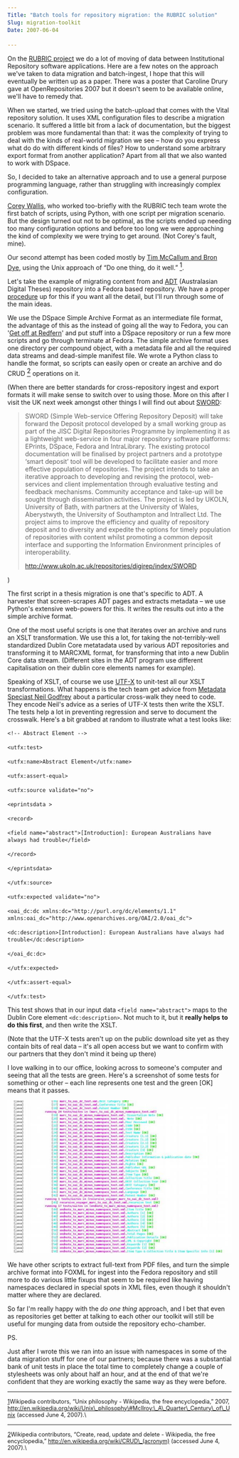 ```yaml
---
Title: "Batch tools for repository migration: the RUBRIC solution"
Slug: migration-toolkit
Date: 2007-06-04

---
```

<div>

On the [RUBRIC project](http://rubric.edu.au/) we do a lot of moving of
data between Institutional Repository software applications. Here are a
few notes on the approach we've taken to data migration and
batch-ingest, I hope that this will eventually be written up as a paper.
There was a poster that Caroline Drury gave at OpenRepositories 2007 but
it doesn't seem to be available online, we'll have to remedy that.

When we started, we tried using the batch-upload that comes with the
Vital repository solution. It uses XML configuration files to describe a
migration scenario. It suffered a little bit from a lack of
documentation, but the biggest problem was more fundamental than that:
it was the complexity of trying to deal with the kinds of real-world
migration we see <span class="spCh spChx2013">–</span> how do you
express what do do with different kinds of files? How to understand some
arbitrary export format from another application? Apart from all that we
also wanted to work with DSpace.

So, I decided to take an alternative approach and to use a general
purpose programming language, rather than struggling with increasingly
complex configuration.

[Corey Wallis](http://techxplorer.com/), who worked too-briefly with the
RUBRIC tech team wrote the first batch of scripts, using Python, with
one script per migration scenario. But the design turned out not to be
optimal, as the scripts ended up needing too many configuration options
and before too long we were approaching the kind of complexity we were
trying to get around. (Not Corey's fault, mine).

Our second attempt has been coded mostly by [Tim McCallum and Bron
Dye](http://techteam.wordpress.com/), using the Unix approach of <span
class="spCh spChx201c">“</span>Do one thing, do it well.<span
class="spCh spChx201d">”</span> [<span
style="vertical-align: super;"><span
class="footnote">1</span></span>](#ftn0).

Let's take the example of migrating content from and
[ADT](http://adt.caul.edu.au/) (Australasian Digital Theses) repository
into a Fedora based repository. We have a proper
[procedure](http://rubric.edu.au/techreports/tech_report-adt_harvest_to_foxml.htm)
up for this if you want all the detail, but I'll run through some of the
main ideas.

We use the DSpace Simple Archive Format as an intermediate file format,
the advantage of this as the instead of going all the way to Fedora, you
can '[Get off at
Redfern](http://www.urbandictionary.com/define.php?term=get+off+at+redfern)'
and put stuff into a DSpace repository or run a few more scripts and go
through terminate at Fedora. The simple archive format uses one
directory per compound object, with a metadata file and all the required
data streams and dead-simple manifest file. We wrote a Python class to
handle the format, so scripts can easily open or create an archive and
do CRUD [<span style="vertical-align: super;"><span
class="footnote">2</span></span>](#ftn1) operations on it.

(When there are better standards for cross-repository ingest and export
formats it will make sense to switch over to using those. More on this
after I visit the UK next week amongst other things I will find out
about [SWORD](http://www.ukoln.ac.uk/repositories/digirep/index/SWORD):

> SWORD (Simple Web-service Offering Repository Deposit) will take
> forward the Deposit protocol developed by a small working group as
> part of the JISC Digital Repositories Programme by implementing it as
> a lightweight web-service in four major repository software platforms:
> EPrints, DSpace, Fedora and IntraLibrary. The existing protocol
> documentation will be finalised by project partners and a prototype
> <span class="spCh spChx2018">‘</span>smart deposit<span
> class="spCh spChx2019">’</span> tool will be developed to facilitate
> easier and more effective population of repositories. The project
> intends to take an iterative approach to developing and revising the
> protocol, web-services and client implementation through evaluative
> testing and feedback mechanisms. Community acceptance and take-up will
> be sought through dissemination activities. The project is led by
> UKOLN, University of Bath, with partners at the University of Wales,
> Aberystwyth, the University of Southampton and Intrallect Ltd. The
> project aims to improve the efficiency and quality of repository
> deposit and to diversity and expedite the options for timely
> population of repositories with content whilst promoting a common
> deposit interface and supporting the Information Environment
> principles of interoperability.
>
> <http://www.ukoln.ac.uk/repositories/digirep/index/SWORD>

)

The first script in a thesis migration is one that's specific to ADT. A
harvester that screen-scrapes ADT pages and extracts metadata <span
class="spCh spChx2013">–</span> we use Python's extensive web-powers for
this. It writes the results out into a the simple archive format.

One of the most useful scripts is one that iterates over an archive and
runs an XSLT transformation. We use this a lot, for taking the
not-terribly-well standardized Dublin Core metatadata used by various
ADT repositories and transforming it to MARCXML format, for transforming
that into a new Dublin Core data stream. (Different sites in the ADT
program use different capitalisation on their dublin core elements names
for example).

Speaking of XSLT, of course we use
[UTF-X](http://utf-x.sourceforge.net/) to unit-test all our XSLT
transformations. What happens is the tech team get advice from [Metadata
Speciast Neil Godfrey](http://metalogger.wordpress.com/tag/metadata/)
about a particular cross-walk they need to code. They encode Neil's
advice as a series of UTF-X tests then write the XSLT. The tests help a
lot in preventing regression and serve to document the crosswalk. Here's
a bit grabbed at random to illustrate what a test looks like:

    <!-- Abstract Element -->

    <utfx:test>

    <utfx:name>Abstract Element</utfx:name>

    <utfx:assert-equal>

    <utfx:source validate="no">

    <eprintsdata >

    <record>

    <field name="abstract">[Introduction]: European Australians have always had trouble</field>

    </record>

    </eprintsdata>

    </utfx:source>

    <utfx:expected validate="no">

    <oai_dc:dc xmlns:dc="http://purl.org/dc/elements/1.1" xmlns:oai_dc="http://www.openarchives.org/OAI/2.0/oai_dc">

    <dc:description>[Introduction]: European Australians have always had trouble</dc:description>

    </oai_dc:dc>   

    </utfx:expected>

    </utfx:assert-equal>

    </utfx:test>

This test shows that in our input data `<field name="abstract">` maps to
the Dublin Core element `<dc:description>`. Not much to it, but it
**really helps** **to do this first**, and then write the XSLT.

(Note that the UTF-X tests aren't up on the public download site yet as
they contain bits of real data <span class="spCh spChx2013">–</span>
it's all open access but we want to confirm with our partners that they
don't mind it being up there)

I love walking in to our office, looking across to someone's computer
and seeing that all the tests are green. Here's a screenshot of some
tests for something or other <span class="spCh spChx2013">–</span> each
line represents one test and the green [OK] means that it passes.

![graphics1](/blog/2007/06/04/migration-toolkit/1.jpg)

We have other scripts to extract full-text from PDF files, and turn the
simple archive format into FOXML for ingest into the Fedora repository
and still more to do various little fixups that seem to be required like
having namespaces declared in special spots in XML files, even though it
shouldn't matter where they are declared.

So far I'm really happy with the *do one thing* approach, and I bet that
even as repositories get better at talking to each other our toolkit
will still be useful for munging data from outside the repository
echo-chamber.

PS.

Just after I wrote this we ran into an issue with namespaces in some of
the data migration stuff for one of our partners; because there was a
substantial bank of unit tests in place the total time to completely
change a couple of stylesheets was only about half an hour, and at the
end of that we're confident that they are working exactly the same way
as they were before.

------------------------------------------------------------------------

<div style="font-size: .9em;">

<div class="footnote">

[1](#ftn0-text)Wikipedia contributors, <span
class="spCh spChx201c">“</span>Unix philosophy - Wikipedia, the free
encyclopedia,<span class="spCh spChx201d">”</span> 2007,
http://en.wikipedia.org/wiki/Unix\_philosophy\#McIlroy:\_A\_Quarter\_Century\_of\_Unix
(accessed June 4, 2007).\

</div>

</div>

------------------------------------------------------------------------

<div style="font-size: .9em;">

<div class="footnote">

[2](#ftn1-text)Wikipedia contributors, <span
class="spCh spChx201c">“</span>Create, read, update and delete -
Wikipedia, the free encyclopedia,<span class="spCh spChx201d">”</span>
http://en.wikipedia.org/wiki/CRUD\_(acronym) (accessed June 4, 2007).\

</div>

</div>

</div>
